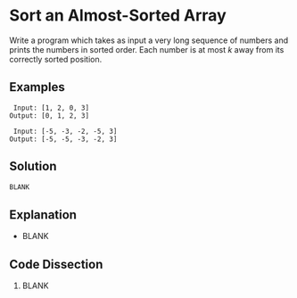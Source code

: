 # Sort an Almost-Sorted Array
Write a program which takes as input a very long sequence of numbers and prints the numbers in sorted order. Each number is at most _k_ away from its correctly sorted position. 

## Examples
```
 Input: [1, 2, 0, 3]
Output: [0, 1, 2, 3]

 Input: [-5, -3, -2, -5, 3]
Output: [-5, -5, -3, -2, 3]
```

## Solution
```python
BLANK
```

## Explanation
* BLANK

## Code Dissection
1. BLANK